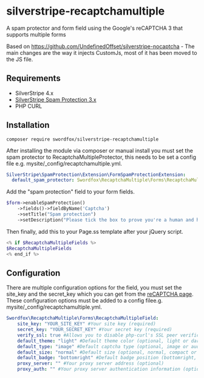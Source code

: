 # silverstripe-recaptchamultiple
A spam protector and form field using the Google's reCAPTCHA 3 that supports multiple forms

Based on https://github.com/UndefinedOffset/silverstripe-nocaptcha - The main changes are the way it injects CustomJs, most of it has been moved to the JS file.

## Requirements
* SilverStripe 4.x
* [SilverStripe Spam Protection 3.x](https://github.com/silverstripe/silverstripe-spamprotection/)
* PHP CURL

## Installation
```
composer require swordfox/silverstripe-recaptchamultiple
```

After installing the module via composer or manual install you must set the spam protector to RecaptchaMultipleProtector, this needs to be set a config file e.g. mysite/\_config/recaptchamultiple.yml.
```yml
SilverStripe\SpamProtection\Extension\FormSpamProtectionExtension:
  default_spam_protector: Swordfox\RecaptchaMultiple\Forms\RecaptchaMultipleProtector
```

Add the "spam protection" field to your form fields.

```php
$form->enableSpamProtection()
	->fields()->fieldByName('Captcha')
	->setTitle("Spam protection")
	->setDescription("Please tick the box to prove you're a human and help us stop spam.");
```

Then finally, add this to your Page.ss template after your jQuery script.

```php
<% if $RecaptchaMultipleFields %>
$RecaptchaMultipleFields
<% end_if %>
```

## Configuration
There are multiple configuration options for the field, you must set the site_key and the secret_key which you can get from the [reCAPTCHA page](https://www.google.com/recaptcha). These configuration options must be added to a config filee.g. mysite/\_config/recaptchamultiple.yml.
```yml
Swordfox\RecaptchaMultiple\Forms\RecaptchaMultipleField:
    site_key: "YOUR_SITE_KEY" #Your site key (required)
    secret_key: "YOUR_SECRET_KEY" #Your secret key (required)
    verify_ssl: true #Allows you to disable php-curl's SSL peer verification by setting this to false (optional, defaults to true)
    default_theme: "light" #Default theme color (optional, light or dark, defaults to light)
    default_type: "image" #Default captcha type (optional, image or audio, defaults to image)
    default_size: "normal" #Default size (optional, normal, compact or invisible, defaults to normal)
    default_badge: "bottomright" #Default badge position (bottomright, bottomleft or inline, defaults to bottomright)
    proxy_server: "" #Your proxy server address (optional)
    proxy_auth: "" #Your proxy server authentication information (optional)
```
